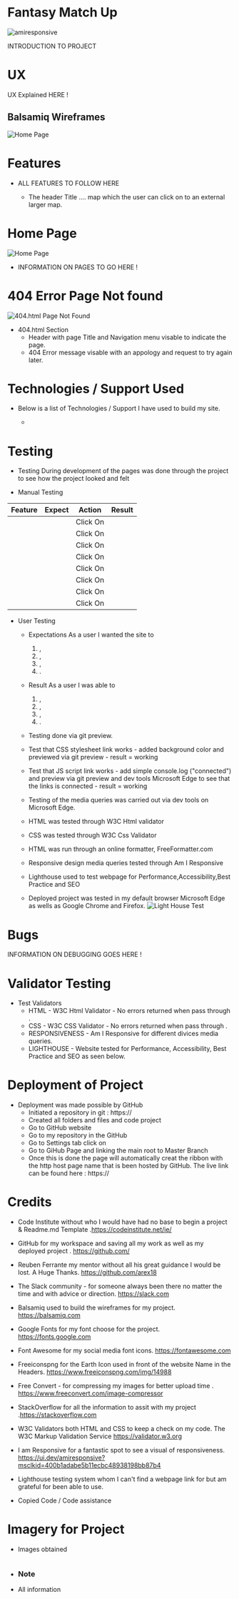 #   Fantasy Match Up

![amiresponsive]()

INTRODUCTION TO PROJECT

# UX 

UX Explained HERE !

## Balsamiq Wireframes

![ Home Page ]()
 

# Features
* ALL FEATURES TO FOLLOW HERE  

    + The header Title ....
    map which the user can click on to an external larger map. 

# Home Page   

![Home Page]()

* INFORMATION ON PAGES TO GO HERE !
 
# 404 Error Page Not found

![404.html Page Not Found]()

* 404.html Section
    + Header with page Title and Navigation menu visable to indicate the page.
    + 404 Error message visable with an appology and request to try again later.

# Technologies / Support Used

* Below is a list of Technologies / Support I have used to build my site.
 
    +

# Testing

  * Testing During development of the pages was done through the project to see how the project looked and felt

  * Manual Testing

| Feature           |  Expect              |  Action |  Result                 |
|-------------------|----------------------|---------|-------------------------|
|                   |                      |Click On |                         |
|                   |                      |Click On |                         |
|                   |                      |Click On |                         |
|                   |                      |Click On |                         |
|                   |                      |Click On |                         |
|                   |                      |Click On |                         |
|                   |                      |Click On |                         |
|                   |                      |Click On |                         |
 
* User Testing

    + Expectations
      As a user I wanted the site to 
      1. , 
      2. ,
      3. ,
      4. .
    + Result
      As a user I was able to  
      1. ,
      2. ,
      3. ,
      4. . 

     
   + Testing done via git preview.
   + Test that CSS stylesheet link works - added background color and previewed via git preview - result = working
   + Test that JS script link works - add simple console.log ("connected") and preview via git preview and dev tools Microsoft Edge to see that the links is connected - result = working    
   + Testing of the media queries was carried out via dev tools on Microsoft Edge.
   + HTML was tested through W3C Html validator
   + CSS was tested through W3C Css Validator 
   + HTML was run through an online formatter, FreeFormatter.com
   + Responsive design media queries tested through Am I Responsive
   + Lighthouse used to test webpage for Performance,Accessibility,Best Practice and SEO
   + Deployed project was tested in my default browser Microsoft Edge as wells as Google Chrome and Firefox.
![Light House Test]()

# Bugs

INFORMATION ON DEBUGGING GOES HERE !

# Validator Testing

* Test Validators
    + HTML - W3C Html Validator - No errors returned when pass through .
    + CSS - W3C CSS Validator - No errors returned when pass through .
    + RESPONSIVENESS - Am I Responsive for different divices media queries.
    + LIGHTHOUSE - Website tested for Performance, Accessibility, Best Practice and SEO as seen below.

# Deployment of Project

* Deployment was made possible by GitHub
    + Initiated a repository in git : https://
    + Created all folders and files and code project
    + Go to GitHub website
    + Go to my repository in the GitHub
    + Go to Settings tab click on
    + Go to GiHub Page and linking the main root to Master Branch 
    + Once this is done the page will automatically creat the ribbon with the http host page name that is been hosted by GitHub.
    The live link can be found here : https://

# Credits

   * Code Institute without who I would have had no base to begin a project & Readme.md Template .https://codeinstitute.net/ie/
   * GitHub for my workspace and saving all my work as well as my deployed project . https://github.com/
   * Reuben Ferrante my mentor without all his great guidance I would be lost. A Huge Thanks. https://github.com/arex18
   * The Slack community - for someone always been there no matter the time and with advice or direction. https://slack.com
   * Balsamiq used to build the wireframes for my project. https://balsamiq.com
   * Google Fonts for my font choose for the project. https://fonts.google.com
   * Font Awesome for my social media font icons. https://fontawesome.com
   * Freeiconspng for the Earth Icon used in front of the website Name in the Headers. https://www.freeiconspng.com/img/14988
   * Free Convert - for compressing my images for better upload time . https://www.freeconvert.com/image-compressor
   * StackOverflow for all the information to assit with my project .https://stackoverflow.com
   * W3C Validators both HTML and CSS to keep a check on my code. The W3C Markup Validation Service
https://validator.w3.org
   * I am Responsive for a fantastic spot to see a visual of responsiveness. https://ui.dev/amiresponsive?msclkid=400b1adabe5b11ecbc48938198bb87b4
   * Lighthouse testing system whom I can't find a webpage link for but am grateful for been able to use.

* Copied Code / Code assistance  


# Imagery for Project

 * Images obtained 

 ![]()
 +  ### Note 
 * All information 



